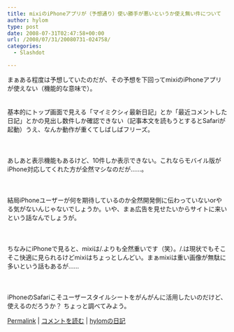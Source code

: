 ```yaml
---
title: mixiのiPhoneアプリが（予想通り）使い勝手が悪いというか使え無い件について
author: hylom
type: post
date: 2008-07-31T02:47:58+00:00
url: /2008/07/31/20080731-024758/
categories:
  - Slashdot

---
```

まぁある程度は予想していたのだが、その予想を下回ってmixiのiPhoneアプリが使えない（機能的な意味で）。  
</br>   
基本的にトップ画面で見える「マイミクシィ最新日記」とか「最近コメントした日記」とかの見出し数件しか確認できない（記事本文を読もうとするとSafariが起動）うえ、なんか動作が重くてしばしばフリーズ。</br>  
</br>   
あしあと表示機能もあるけど、10件しか表示できない。これならモバイル版がiPhone対応してくれた方が全然マシなのだが……。</br>  
</br>   
結局iPhoneユーザーが何を期待しているのか全然開発側に伝わっていないorやる気がないんじゃないでしょうか。いや、まぁ広告を見せたいからサイトに来いという話なんでしょうが。</br>  
</br>   
ちなみにiPhoneで見ると、mixiは/.よりも全然重いです（笑）。/.は現状でもそこそこ快適に見られるけどmixiはちょっとしんどい。まぁmixiは重い画像が無駄に多いという話もあるが……</br>  
</br>   
iPhoneのSafariこそユーザースタイルシートをがんがんに活用したいのだけど、使えるのだろうか？ ちょっと調べてみよう。</br> 

   [Permalink][1] |    [コメントを読む][2] |    [hylomの日記][3] 

</br>

 [1]: http://slashdot.jp/~hylom/journal/447747
 [2]: http://slashdot.jp/~hylom/journal/447747#acomments
 [3]: http://slashdot.jp/~hylom/journal/
